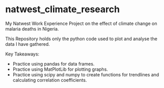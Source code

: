 # natwest_climate_research
My Natwest Work Experience Project on the effect of climate change on malaria deaths in Nigeria.

This Repository holds only the python code used to plot and analyse the data I have gathered.

Key Takeaways:
- Practice using pandas for data frames.
- Practice using MatPlotLib for plotting graphs.
- Practice using scipy and numpy to create functions for trendlines and calculating correlation coefficients.
